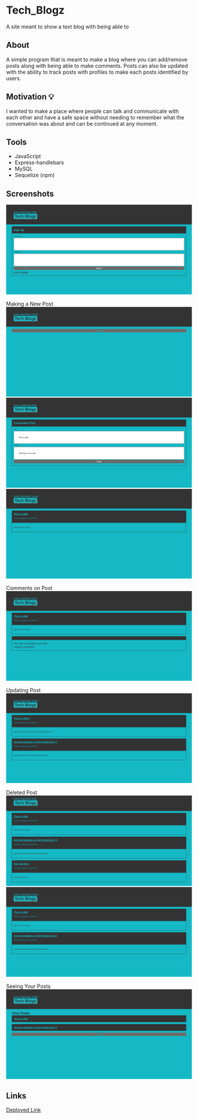 # Tech_Blogz
A site meant to show a text blog with being able to 
## About

A simple program that is meant to make a blog where you can add/remove posts along with being able to make comments. Posts can also be updated with the ability to track posts with profiles to make each posts identified by users. 


## Motivation 💡

I wanted to make a place where people can talk and communicate with each other and have a safe space without needing to remember what the conversation was about and can be continued at any moment. 

## Tools 

- JavaScript
- Express-handlebars
- MySQL
- Sequelize (npm)

## Screenshots 

![Signup page](assets/Screenshot%202023-04-28%20at%2002-50-26%20Tech%20Blog.png)

Making a New Post
![Make a new post](assets/Screenshot%202023-04-28%20at%2002-50-55%20Tech%20Blog.png)
![New Post part 2](assets/Screenshot%202023-04-28%20at%2002-51-23%20Tech%20Blog.png)
![New Post part 3](assets/Screenshot%202023-04-28%20at%2002-52-00%20Tech%20Blog.png)

Comments on Post
![Post with comment](assets/Screenshot%202023-04-28%20at%2002-57-47%20Tech%20Blog.png)

Updating Post
![Updated Post](assets/Screenshot%202023-04-28%20at%2002-58-42%20Tech%20Blog.png)

Deleted Post
![Show Post](assets/Screenshot%202023-04-28%20at%2002-56-38%20Tech%20Blog.png)
![Deleted Post](assets/Screenshot%202023-04-28%20at%2002-57-12%20Tech%20Blog.png)

Seeing Your Posts
![Seeing Submitted Posts](assets/Screenshot%202023-04-28%20at%2002-57-06%20Tech%20Blog.png)

## Links 

[Deployed Link](https://superb-faun-15eb1b.netlify.app/)

